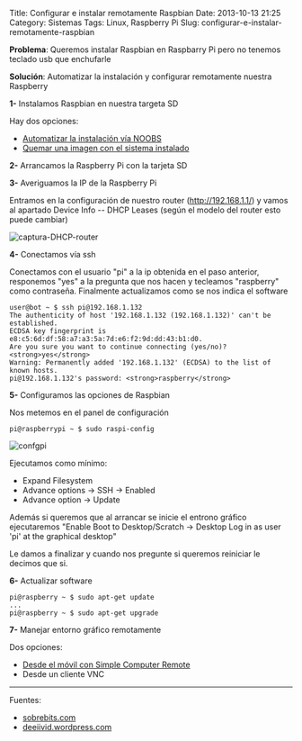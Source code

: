 Title: Configurar e instalar remotamente Raspbian
Date: 2013-10-13 21:25
Category: Sistemas
Tags: Linux, Raspberry Pi
Slug: configurar-e-instalar-remotamente-raspbian


**Problema**: Queremos instalar Raspbian en Raspbarry Pi pero no tenemos
teclado usb que enchufarle

**Solución**: Automatizar la instalación y configurar remotamente
nuestra Raspberry

**1-** Instalamos Raspbian en nuestra targeta SD

Hay dos opciones:

* [Automatizar la instalación vía NOOBS]({filename}./2013-10-13_instalacion-desatendida-con-noobs-en-raspberry-pi.md)
* [Quemar una imagen con el sistema instalado]({filename}./2013-10-13_instalacion-raspbian-en-raspberry-pi.md)

**2-** Arrancamos la Raspberry Pi con la tarjeta SD

**3-** Averiguamos la IP de la Raspberry Pi

Entramos en la configuración de nuestro router (<http://192.168.1.1/>) y
vamos al apartado Device Info -- DHCP Leases (según el modelo del router
esto puede cambiar)

![captura-DHCP-router]({static}/images/DHCP-router.png)

**4-** Conectamos vía ssh

Conectamos con el usuario "pi" a la ip obtenida en el paso anterior,
responemos "yes" a la pregunta que nos hacen y tecleamos "raspberry"
como contraseña. Finalmente actualizamos como se nos indica el software

```console
user@bot ~ $ ssh pi@192.168.1.132
The authenticity of host '192.168.1.132 (192.168.1.132)' can't be established.
ECDSA key fingerprint is e8:c5:6d:df:58:a7:a3:5a:7d:e6:f2:9d:dd:43:b1:d0.
Are you sure you want to continue connecting (yes/no)? <strong>yes</strong>
Warning: Permanently added '192.168.1.132' (ECDSA) to the list of known hosts.
pi@192.168.1.132's password: <strong>raspberry</strong>
```

**5-** Configuramos las opciones de Raspbian

Nos metemos en el panel de configuración

```console
pi@raspberrypi ~ $ sudo raspi-config
```

![confgpi]({static}/images/confgpi.png)

Ejecutamos como mínimo:

* Expand Filesystem
* Advance options -&gt; SSH -&gt; Enabled
* Advance option -&gt; Update

Además si queremos que al arrancar se inicie el entrono gráfico
ejecutaremos "Enable Boot to Desktop/Scratch -&gt; Desktop Log in as
user 'pi' at the graphical desktop"

Le damos a finalizar y cuando nos pregunte si queremos reiniciar le
decimos que si.

**6-** Actualizar software

```console
pi@raspberry ~ $ sudo apt-get update
...
pi@raspberry ~ $ sudo apt-get upgrade
```

**7-** Manejar entorno gráfico remotamente

Dos opciones:

* [Desde el móvil con Simple Computer
    Remote]({filename}./2013-10-13_simple-computer-remote-en-rasberry-pi.md)
* Desde un cliente VNC

------------------------------------------------------------------------

Fuentes:

-   [sobrebits.com](http://sobrebits.com/montar-un-servidor-casero-con-raspberry-pi-parte-2-primera-ejecucion-de-raspbian/)
-   [deeiivid.wordpress.com](http://deeiivid.wordpress.com/2013/02/23/guia-completa-raspberry-pi-espanol/)
